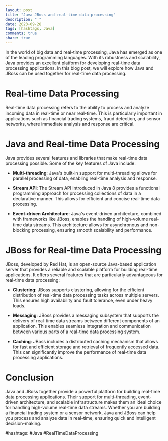 ```yaml
---
layout: post
title: "Java JBoss and real-time data processing"
description: " "
date: 2023-09-28
tags: [hashtags, Java]
comments: true
share: true
---
```


In the world of big data and real-time processing, Java has emerged as one of the leading programming languages. With its robustness and scalability, Java provides an excellent platform for developing real-time data processing applications. In this blog post, we will explore how Java and JBoss can be used together for real-time data processing.

# Real-time Data Processing

Real-time data processing refers to the ability to process and analyze incoming data in real-time or near real-time. This is particularly important in applications such as financial trading systems, fraud detection, and sensor networks, where immediate analysis and response are critical.

# Java and Real-time Data Processing

Java provides several features and libraries that make real-time data processing possible. Some of the key features of Java include:

- **Multi-threading**: Java's built-in support for multi-threading allows for parallel processing of data, enabling real-time analysis and response.

- **Stream API**: The Stream API introduced in Java 8 provides a functional programming approach for processing collections of data in a declarative manner. This allows for efficient and concise real-time data processing.

- **Event-driven Architecture**: Java's event-driven architecture, combined with frameworks like JBoss, enables the handling of high-volume real-time data streams. This architecture allows for asynchronous and non-blocking processing, ensuring smooth scalability and performance.

# JBoss for Real-time Data Processing

JBoss, developed by Red Hat, is an open-source Java-based application server that provides a reliable and scalable platform for building real-time applications. It offers several features that are particularly advantageous for real-time data processing:

- **Clustering**: JBoss supports clustering, allowing for the efficient distribution of real-time data processing tasks across multiple servers. This ensures high availability and fault tolerance, even under heavy loads.

- **Messaging**: JBoss provides a messaging subsystem that supports the delivery of real-time data streams between different components of an application. This enables seamless integration and communication between various parts of a real-time data processing system.

- **Caching**: JBoss includes a distributed caching mechanism that allows for fast and efficient storage and retrieval of frequently accessed data. This can significantly improve the performance of real-time data processing applications.

# Conclusion

Java and JBoss together provide a powerful platform for building real-time data processing applications. Their support for multi-threading, event-driven architecture, and scalable infrastructure makes them an ideal choice for handling high-volume real-time data streams. Whether you are building a financial trading system or a sensor network, Java and JBoss can help you process and analyze data in real-time, ensuring quick and intelligent decision-making.

#hashtags: #Java #RealTimeDataProcessing